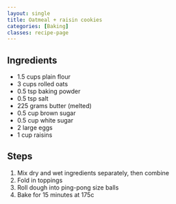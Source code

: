```yaml
---
layout: single
title: Oatmeal + raisin cookies
categories: [Baking]
classes: recipe-page
---
```


## Ingredients
- 1.5 cups plain flour
- 3 cups rolled oats
- 0.5 tsp baking powder
- 0.5 tsp salt
- 225 grams butter (melted)
- 0.5 cup brown sugar
- 0.5 cup white sugar
- 2 large eggs
- 1 cup raisins

## Steps
1. Mix dry and wet ingredients separately, then combine
2. Fold in toppings
2. Roll dough into ping-pong size balls
3. Bake for 15 minutes at 175c